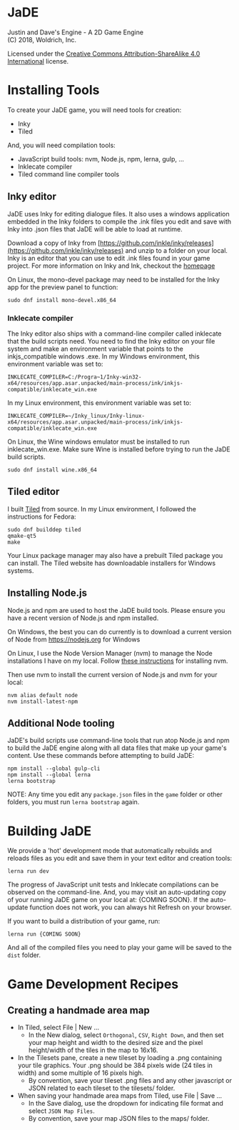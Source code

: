 # JaDE
Justin and Dave's Engine - A 2D Game Engine
<br />(C) 2018, Woldrich, Inc.

Licensed under the 
[Creative Commons Attribution-ShareAlike 4.0 International](https://creativecommons.org/licenses/by-sa/4.0/legalcode) 
license.

# Installing Tools

To create your JaDE game, you will need tools for creation:

* Inky
* Tiled

And, you will need compilation tools:

* JavaScript build tools:  nvm, Node.js, npm, lerna, gulp, ...
* Inklecate compiler
* Tiled command line compiler tools

## Inky editor

JaDE uses Inky for editing dialogue files.  It also uses a windows application embedded in the Inky folders to 
compile the .ink files you edit and save with Inky into .json files that JaDE will be able to load at runtime.

Download a copy of Inky from [https://github.com/inkle/inky/releases](https://github.com/inkle/inky/releases)
and unzip to a folder on your local.  Inky is an editor that you can use to edit .ink files found in your 
game project.  For more information on Inky and Ink, checkout the [homepage](https://www.inklestudios.com/ink/)

On Linux, the mono-devel package may need to be installed for the Inky app for the preview panel to function:

    sudo dnf install mono-devel.x86_64

### Inklecate compiler

The Inky editor also ships with a command-line compiler called inklecate that the build scripts need.  You need
to find the Inky editor on your file system and make an environment variable that points to the inkjs_compatible 
windows .exe.  In my Windows environment, this environment variable was set to:

    INKLECATE_COMPILER=C:/Progra~1/Inky-win32-x64/resources/app.asar.unpacked/main-process/ink/inkjs-compatible/inklecate_win.exe
    
In my Linux environment, this environment variable was set to:

    INKLECATE_COMPILER=~/Inky_linux/Inky-linux-x64/resources/app.asar.unpacked/main-process/ink/inkjs-compatible/inklecate_win.exe

On Linux, the Wine windows emulator must be installed to run inklecate_win.exe.  Make sure Wine is installed before
trying to run the JaDE build scripts.

    sudo dnf install wine.x86_64

## Tiled editor

I built [Tiled](https://github.com/bjorn/tiled) from source.  In my Linux environment, I followed the instructions for 
Fedora:

    sudo dnf builddep tiled
    qmake-qt5
    make

Your Linux package manager may also have a prebuilt Tiled package you can install.  The Tiled website has downloadable
installers for Windows systems.

## Installing Node.js

Node.js and npm are used to host the JaDE build tools.  Please ensure you have a recent version of Node.js and npm
installed.

On Windows, the best you can do currently is to download a current version of Node from https://nodejs.org for Windows

On Linux, I use the Node Version Manager (nvm) to manage the Node installations I have on my local.  Follow
[these instructions](https://github.com/creationix/nvm#installation) for installing nvm.

Then use nvm to install the current version of Node.js and nvm for your local:

    nvm alias default node
    nvm install-latest-npm

## Additional Node tooling

JaDE's build scripts use command-line tools that run atop Node.js and npm to build the JaDE engine along with all data 
files that make up your game's content.  Use these commands before attempting to build JaDE:

    npm install --global gulp-cli
    npm install --global lerna
    lerna bootstrap

NOTE:  Any time you edit any `package.json` files in the `game` folder or other folders, you must run
`lerna bootstrap` again.

# Building JaDE

We provide a 'hot' development mode that automatically rebuilds and reloads files as you edit and save them in your 
text editor and creation tools:

    lerna run dev

The progress of JavaScript unit tests and Inklecate compilations can be observed on the command-line.  And, you may 
visit an auto-updating copy of your running JaDE game on your local at:  {COMING SOON}.  If the auto-update function
does not work, you can always hit Refresh on your browser.

If you want to build a distribution of your game, run:

    lerna run {COMING SOON}
    
And all of the compiled files you need to play your game will be saved to the `dist` folder.

# Game Development Recipes

## Creating a handmade area map
 
* In Tiled, select File | New ...
  * In the New dialog, select `Orthogonal`, `CSV`, `Right Down`, and then set your map height and width to the desired
    size and the pixel height/width of the tiles in the map to 16x16.
* In the Tilesets pane, create a new tileset by loading a .png containing your tile graphics.  Your .png should be 384 
  pixels wide (24 tiles in width) and some multiple of 16 pixels high.
  * By convention, save your tileset .png files and any other javascript or JSON related to each tileset to the 
    tilesets/ folder.
* When saving your handmade area maps from Tiled, use File | Save ...
  * In the Save dialog, use the dropdown for indicating file format and select `JSON Map Files`.
  * By convention, save your map JSON files to the maps/ folder.
